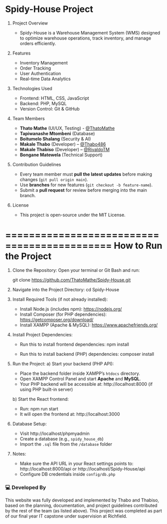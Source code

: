 Spidy-House Project  
===================  

1. Project Overview  
   - Spidy-House is a Warehouse Management System (WMS) designed to optimize warehouse operations, track inventory, and manage orders efficiently.  

2. Features  
   - Inventory Management  
   - Order Tracking  
   - User Authentication  
   - Real-time Data Analytics  

3. Technologies Used  
   - Frontend: HTML, CSS, JavaScript  
   - Backend: PHP, MySQL  
   - Version Control: Git & GitHub  

4. Team Members  
   - **Thato Mathe** (UI/UX, Testing) - [@ThatoMathe](https://github.com/ThatoMathe) 
   - **Tapiwanashe Mtombeni** (Database)
   - **Boitumelo Shalang** (Security & AI)
   - **Makale Thabo** (Developer) – [@Thabo486](https://github.com/Thabo486)
   - **Makale Thabiso** (Developer) – [@RivaldoTM](https://github.com/RivaldoTM)
   - **Bongane Matewela** (Technical Support)

5. Contribution Guidelines  
   - Every team member must **pull the latest updates** before making changes (`git pull origin main`).  
   - Use **branches** for new features (`git checkout -b feature-name`).  
   - Submit a **pull request** for review before merging into the main branch.  

8. License  
   - This project is open-source under the MIT License.  


============================================
How to Run the Project
============================================

1. Clone the Repository:
   Open your terminal or Git Bash and run:

   git clone https://github.com/ThatoMathe/Spidy-House.git

2. Navigate into the Project Directory:
   cd Spidy-House

3. Install Required Tools (if not already installed):
   - Install Node.js (includes npm): https://nodejs.org/
   - Install Composer (for PHP dependencies): https://getcomposer.org/download/
   - Install XAMPP (Apache & MySQL): https://www.apachefriends.org/

4. Install Project Dependencies:
   - Run this to install frontend dependencies:
     npm install

   - Run this to install backend (PHP) dependencies:
     composer install

5. Run the Project:
   a) Start your backend (PHP API):
      - Place the backend folder inside XAMPP’s `htdocs` directory.
      - Open XAMPP Control Panel and start **Apache** and **MySQL**.
      - Your PHP backend will be accessible at:
        http://localhost:8000 (if using PHP built-in server)

   b) Start the React frontend:
      - Run:
        npm run start
      - It will open the frontend at:
        http://localhost:3000

6. Database Setup:
   - Visit http://localhost/phpmyadmin
   - Create a database (e.g., `spidy_house_db`)
   - Import the `.sql` file from the `/database` folder

7. Notes:
   - Make sure the API URL in your React settings points to:
     http://localhost:8000/api or http://localhost/Spidy-House/api
   - Configure DB credentials inside `config/db.php`

### 💻 Developed By
This website was fully developed and implemented by Thabo and Thabiso,
based on the planning, documentation, and project guidelines contributed by the rest of the team (as listed above).
This project was completed as part of our final year IT capstone under supervision at Richfield.

